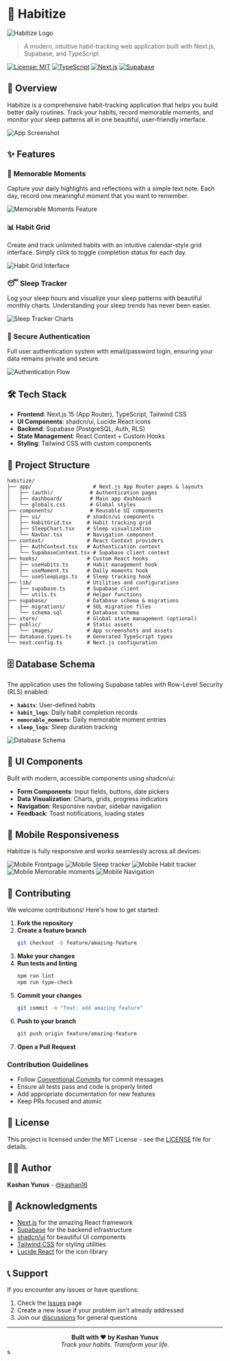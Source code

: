 # 📱 Habitize

![Habitize Logo](./images/logo.png)

> A modern, intuitive habit-tracking web application built with Next.js, Supabase, and TypeScript

[![License: MIT](https://img.shields.io/badge/License-MIT-yellow.svg)](https://opensource.org/licenses/MIT)
[![TypeScript](https://img.shields.io/badge/TypeScript-007ACC?style=flat&logo=typescript&logoColor=white)](https://www.typescriptlang.org/)
[![Next.js](https://img.shields.io/badge/Next.js-000000?style=flat&logo=next.js&logoColor=white)](https://nextjs.org/)
[![Supabase](https://img.shields.io/badge/Supabase-3ECF8E?style=flat&logo=supabase&logoColor=white)](https://supabase.com/)

## 🌟 Overview

Habitize is a comprehensive habit-tracking application that helps you build better daily routines. Track your habits, record memorable moments, and monitor your sleep patterns all in one beautiful, user-friendly interface.

![App Screenshot](./images/frontpage.png)

## ✨ Features

### 📝 Memorable Moments
Capture your daily highlights and reflections with a simple text note. Each day, record one meaningful moment that you want to remember.

![Memorable Moments Feature](./images/desktop_moments.png)

### 📊 Habit Grid
Create and track unlimited habits with an intuitive calendar-style grid interface. Simply click to toggle completion status for each day.

![Habit Grid Interface](./images/desktop_habits.png)

### 😴 Sleep Tracker
Log your sleep hours and visualize your sleep patterns with beautiful monthly charts. Understanding your sleep trends has never been easier.

![Sleep Tracker Charts](./images/desktop_sleep.png)

### 🔐 Secure Authentication
Full user authentication system with email/password login, ensuring your data remains private and secure.

![Authentication Flow](./images/authmodal.png)

## 🛠️ Tech Stack

- **Frontend**: Next.js 15 (App Router), TypeScript, Tailwind CSS
- **UI Components**: shadcn/ui, Lucide React icons
- **Backend**: Supabase (PostgreSQL, Auth, RLS)
- **State Management**: React Context + Custom Hooks
- **Styling**: Tailwind CSS with custom components

## 📁 Project Structure

```
habitize/
├── app/                    # Next.js App Router pages & layouts
│   ├── (auth)/            # Authentication pages
│   ├── dashboard/         # Main app dashboard
│   └── globals.css        # Global styles
├── components/            # Reusable UI components
│   ├── ui/               # shadcn/ui components
│   ├── HabitGrid.tsx     # Habit tracking grid
│   ├── SleepChart.tsx    # Sleep visualization
│   └── Navbar.tsx        # Navigation component
├── context/              # React Context providers
│   ├── AuthContext.tsx   # Authentication context
│   └── SupabaseContext.tsx # Supabase client context
├── hooks/                # Custom React hooks
│   ├── useHabits.ts      # Habit management hook
│   ├── useMoment.ts      # Daily moments hook
│   └── useSleepLogs.ts   # Sleep tracking hook
├── lib/                  # Utilities and configurations
│   ├── supabase.ts       # Supabase client
│   └── utils.ts          # Helper functions
├── supabase/             # Database schema & migrations
│   ├── migrations/       # SQL migration files
│   └── schema.sql        # Database schema
├── store/                # Global state management (optional)
├── public/               # Static assets
│   └── images/           # App screenshots and assets
├── database.types.ts     # Generated TypeScript types
└── next.config.ts        # Next.js configuration
```

## 🗄️ Database Schema

The application uses the following Supabase tables with Row-Level Security (RLS) enabled:

- **`habits`**: User-defined habits
- **`habit_logs`**: Daily habit completion records
- **`memorable_moments`**: Daily memorable moment entries
- **`sleep_logs`**: Sleep duration tracking

![Database Schema](./images/dbSchema.png)

## 🎨 UI Components

Built with modern, accessible components using shadcn/ui:

- **Form Components**: Input fields, buttons, date pickers
- **Data Visualization**: Charts, grids, progress indicators
- **Navigation**: Responsive navbar, sidebar navigation
- **Feedback**: Toast notifications, loading states

## 📱 Mobile Responsiveness

Habitize is fully responsive and works seamlessly across all devices:

![Mobile Frontpage](./images/frontpagemobile.png)
![Mobile Sleep tracker](./images/mobile_sleep.png)
![Mobile Habit tracker](./images/mobile_habits.png)
![Mobile Memorable moments](./images/mobile_moments.png)
![Mobile Navigation](./images/navmenumobile.png)

## 🤝 Contributing

We welcome contributions! Here's how to get started:

1. **Fork the repository**
2. **Create a feature branch**
   ```bash
   git checkout -b feature/amazing-feature
   ```
3. **Make your changes**
4. **Run tests and linting**
   ```bash
   npm run lint
   npm run type-check
   ```
5. **Commit your changes**
   ```bash
   git commit -m "feat: add amazing feature"
   ```
6. **Push to your branch**
   ```bash
   git push origin feature/amazing-feature
   ```
7. **Open a Pull Request**

### Contribution Guidelines

- Follow [Conventional Commits](https://www.conventionalcommits.org/) for commit messages
- Ensure all tests pass and code is properly linted
- Add appropriate documentation for new features
- Keep PRs focused and atomic

## 📝 License

This project is licensed under the MIT License - see the [LICENSE](LICENSE) file for details.

## 👨‍💻 Author

**Kashan Yunus** - [@kashan16](https://github.com/kashan16)

## 🙏 Acknowledgments

- [Next.js](https://nextjs.org/) for the amazing React framework
- [Supabase](https://supabase.com/) for the backend infrastructure
- [shadcn/ui](https://ui.shadcn.com/) for beautiful UI components
- [Tailwind CSS](https://tailwindcss.com/) for styling utilities
- [Lucide React](https://lucide.dev/) for the icon library

## 📞 Support

If you encounter any issues or have questions:

1. Check the [Issues](https://github.com/kashan16/habitize/issues) page
2. Create a new issue if your problem isn't already addressed
3. Join our [discussions](https://github.com/kashan16/habitize/discussions) for general questions

---

<div align="center">
  <strong>Built with ❤️ by Kashan Yunus</strong>
  <br>
  <em>Track your habits. Transform your life.</em>
</div>s
